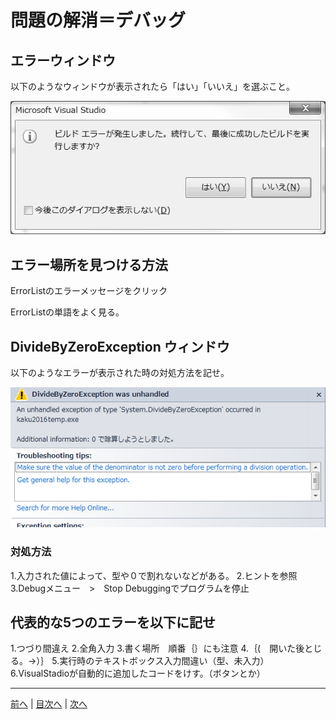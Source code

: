 # 問題の解消＝デバッグ

## エラーウィンドウ
以下のようなウィンドウが表示されたら「はい」「いいえ」を選ぶこと。

![エラーウィンドウ](imgs/0300.png)

## エラー場所を見つける方法
ErrorListのエラーメッセージをクリック

ErrorListの単語をよく見る。


## DivideByZeroException ウィンドウ
以下のようなエラーが表示された時の対処方法を記せ。

![ゼロ例外](imgs/0301.png)

### 対処方法
1.入力された値によって、型や０で割れないなどがある。
2.ヒントを参照
3.Debugメニュー　>　Stop Debuggingでプログラムを停止

## 代表的な5つのエラーを以下に記せ
1.つづり間違え
2.全角入力
3.書く場所　順番｛｝にも注意
4.｛(　開いた後とじる。→）｝
5.実行時のテキストボックス入力間違い（型、未入力）
6.VisualStadioが自動的に追加したコードをけす。（ボタンとか）

---

[前へ](README.md#%E3%83%97%E3%83%AD%E3%82%B0%E3%83%A9%E3%83%9F%E3%83%B3%E3%82%B0%E3%81%AE%E8%82%9D) | [目次へ](README.md#%E7%9B%AE%E6%AC%A1) | [次へ](04.md)
